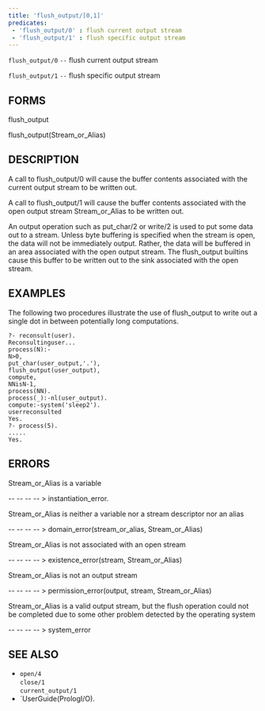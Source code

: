 ```yaml
---
title: 'flush_output/[0,1]'
predicates:
 - 'flush_output/0' : flush current output stream
 - 'flush_output/1' : flush specific output stream
---
```

`flush_output/0` `--` flush current output stream

`flush_output/1` `--` flush specific output stream


## FORMS

flush_output

flush_output(Stream_or_Alias)


## DESCRIPTION

A call to flush_output/0 will cause the buffer contents associated with the current output stream to be written out.

A call to flush_output/1 will cause the buffer contents associated with the open output stream Stream_or_Alias to be written out.

An output operation such as put_char/2 or write/2 is used to put some data out to a stream. Unless byte buffering is specified when the stream is open, the data will not be immediately output. Rather, the data will be buffered in an area associated with the open output stream. The flush_output builtins cause this buffer to be written out to the sink associated with the open stream.


## EXAMPLES

The following two procedures illustrate the use of flush_output to write out a single dot in between potentially long computations.

```
?- reconsult(user).
Reconsultinguser...
process(N):-
N>0,
put_char(user_output,'.'),
flush_output(user_output),
compute,
NNisN-1,
process(NN).
process(_):-nl(user_output).
compute:-system('sleep2').
userreconsulted
Yes.
?- process(5).
.....
Yes.
```

## ERRORS

Stream_or_Alias is a variable

-- -- -- -- &gt; instantiation_error.

Stream_or_Alias is neither a variable nor a stream descriptor nor an alias

-- -- -- -- &gt; domain_error(stream_or_alias, Stream_or_Alias)

Stream_or_Alias is not associated with an open stream

-- -- -- -- &gt; existence_error(stream, Stream_or_Alias)

Stream_or_Alias is not an output stream

-- -- -- -- &gt; permission_error(output, stream, Stream_or_Alias)

Stream_or_Alias is a valid output stream, but the flush operation could not be completed due to some other problem detected by the operating system

-- -- -- -- &gt; system_error


## SEE ALSO

- `open/4`  
`close/1`  
`current_output/1`
- `UserGuide(PrologI/O).

